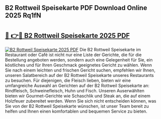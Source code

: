 ## B2 Rottweil Speisekarte PDF Download Online 2025 Rq1fN

# <h2><a href="http://gccdrq2.nevu.top/?p=B2+Rottweil+Speisekarte">🔗 👉🔴 B2 Rottweil Speisekarte 2025 PDF</a></h2>

[![B2 Rottweil Speisekarte 2025 PDF](https://i.imgur.com/dBaPXMq.png)](http://gccdrq2.nevu.top/?p=B2+Rottweil+Speisekarte)
Die B2 Rottweil Speisekarte im Restaurant oder Café ist nicht nur eine Liste der Gerichte, die für die Bestellung angeboten werden, sondern auch eine Gelegenheit für Sie, ein köstliches und für Ihren Geschmack geeignetes Gericht zu wählen. Wenn Sie nach einem leichten und frischen Gericht suchen, empfehlen wir Ihnen, unseren Salatbereich auf der B2 Rottweil Speisekarte unseres Restaurants zu besuchen. Für diejenigen, die Fleisch lieben, bieten wir eine umfangreiche Auswahl an Gerichten auf der B2 Rottweil Speisekarte an: Rindfleisch, Schweinefleisch, Huhn und Fisch. Unseren Auserwählten bieten wir Gourmet-Gerichte wie Schaschlik und Steak an, die auf einem Holzfeuer zubereitet werden. Wenn Sie sich nicht entscheiden können, was Sie von der B2 Rottweil Speisekarte wünschen, ist unser Team bereit zu helfen und Ihnen einen komfortablen und bequemen Service zu bieten.
